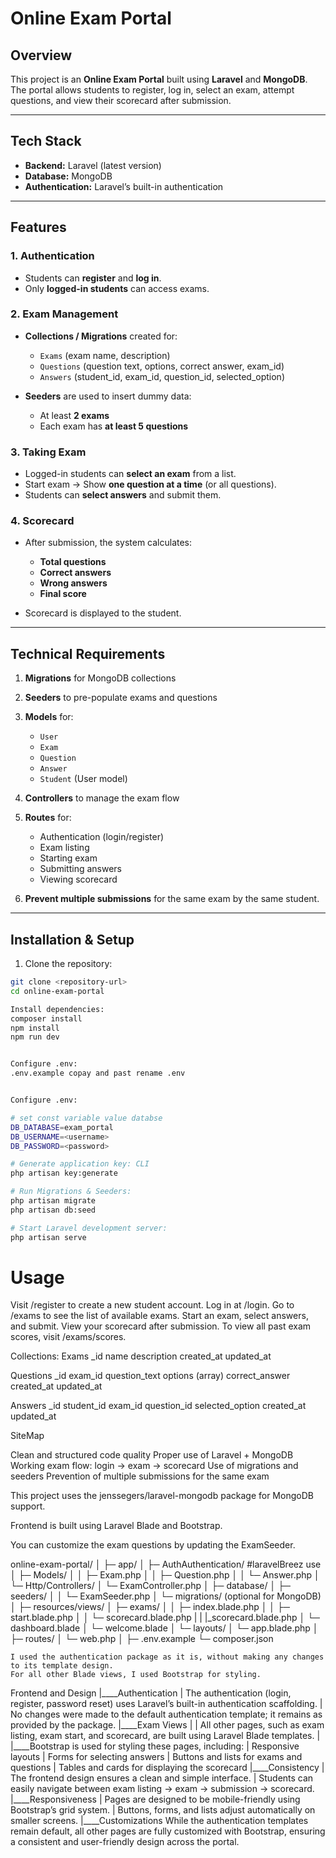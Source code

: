 # Online Exam Portal

## Overview

This project is an **Online Exam Portal** built using **Laravel** and **MongoDB**.  
The portal allows students to register, log in, select an exam, attempt questions, and view their scorecard after submission.

---

## Tech Stack

-   **Backend:** Laravel (latest version)
-   **Database:** MongoDB
-   **Authentication:** Laravel’s built-in authentication

---

## Features

### 1. Authentication

-   Students can **register** and **log in**.
-   Only **logged-in students** can access exams.

### 2. Exam Management

-   **Collections / Migrations** created for:

    -   `Exams` (exam name, description)
    -   `Questions` (question text, options, correct answer, exam_id)
    -   `Answers` (student_id, exam_id, question_id, selected_option)

-   **Seeders** are used to insert dummy data:
    -   At least **2 exams**
    -   Each exam has **at least 5 questions**

### 3. Taking Exam

-   Logged-in students can **select an exam** from a list.
-   Start exam → Show **one question at a time** (or all questions).
-   Students can **select answers** and submit them.

### 4. Scorecard

-   After submission, the system calculates:

    -   **Total questions**
    -   **Correct answers**
    -   **Wrong answers**
    -   **Final score**

-   Scorecard is displayed to the student.

---

## Technical Requirements

1. **Migrations** for MongoDB collections
2. **Seeders** to pre-populate exams and questions
3. **Models** for:
    - `User`
    - `Exam`
    - `Question`
    - `Answer`
    - `Student` (User model)
4. **Controllers** to manage the exam flow

5. **Routes** for:
    - Authentication (login/register)
    - Exam listing
    - Starting exam
    - Submitting answers
    - Viewing scorecard
6. **Prevent multiple submissions** for the same exam by the same student.

---

## Installation & Setup

1. Clone the repository:

```bash
git clone <repository-url>
cd online-exam-portal

Install dependencies:
composer install
npm install
npm run dev


Configure .env:
.env.example copay and past rename .env


Configure .env:

# set const variable value databse
DB_DATABASE=exam_portal
DB_USERNAME=<username>
DB_PASSWORD=<password>

# Generate application key: CLI
php artisan key:generate

# Run Migrations & Seeders:
php artisan migrate
php artisan db:seed

# Start Laravel development server:
php artisan serve
```

# Usage

Visit /register to create a new student account.
Log in at /login.
Go to /exams to see the list of available exams.
Start an exam, select answers, and submit.
View your scorecard after submission.
To view all past exam scores, visit /exams/scores.

<!-- Database Structure -->

Collections:
Exams
_id
name
description
created_at
updated_at

Questions
_id
exam_id
question_text
options (array)
correct_answer
created_at
updated_at

Answers
\_id
student_id
exam_id
question_id
selected_option
created_at
updated_at

<!-- Evaluation Criteria --> SiteMap

Clean and structured code quality
Proper use of Laravel + MongoDB
Working exam flow: login → exam → scorecard
Use of migrations and seeders
Prevention of multiple submissions for the same exam

<!-- Notes -->

This project uses the jenssegers/laravel-mongodb package for MongoDB support.

Frontend is built using Laravel Blade and Bootstrap.

You can customize the exam questions by updating the ExamSeeder.

online-exam-portal/
│
├─ app/
│ ├─ AuthAuthentication/ #laravelBreez use
│ ├─ Models/
│ │ ├─ Exam.php
│ │ ├─ Question.php
│ │ └─ Answer.php
│ └─ Http/Controllers/
│ └─ ExamController.php
│
├─ database/
│ ├─ seeders/
│ │ └─ ExamSeeder.php
│ └─ migrations/ (optional for MongoDB)
│
├─ resources/views/
│ ├─ exams/
│ │ ├─ index.blade.php
│ │ ├─ start.blade.php
│ │ └─ scorecard.blade.php
| | |_scorecard.blade.php
│ └─ dashboard.blade
│ └─ welcome.blade
│ └─ layouts/
│ └─ app.blade.php
│
├─ routes/
│ └─ web.php
│
├─ .env.example
└─ composer.json

<!-- Note: -->
    I used the authentication package as it is, without making any changes to its template design.
    For all other Blade views, I used Bootstrap for styling.

Frontend and Design
|____Authentication
|        The authentication (login, register, password reset) uses Laravel’s built-in authentication scaffolding.
|        No changes were made to the default authentication template; it remains as provided by the package. 
|____Exam Views
|    |    All other pages, such as exam listing, exam start, and scorecard, are built using Laravel Blade templates.
|    |____Bootstrap is used for styling these pages, including:
|            Responsive layouts
|            Forms for selecting answers
|            Buttons and lists for exams and questions
|            Tables and cards for displaying the scorecard
|____Consistency
|        The frontend design ensures a clean and simple interface.
|        Students can easily navigate between exam listing → exam → submission → scorecard.
|____Responsiveness
|        Pages are designed to be mobile-friendly using Bootstrap’s grid system.
|        Buttons, forms, and lists adjust automatically on smaller screens.
|____Customizations
        While the authentication templates remain default, all other pages are fully customized with Bootstrap, ensuring a consistent and user-friendly design across the portal.
